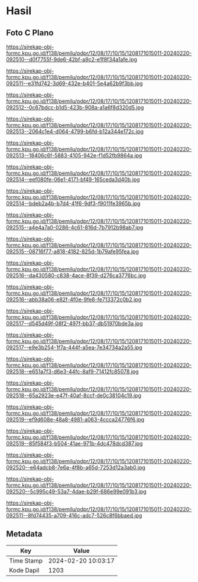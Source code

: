 # Hasil

## Foto C Plano

https://sirekap-obj-formc.kpu.go.id/f138/pemilu/pdpr/12/08/17/10/15/1208171015011-20240220-092510--d0f7755f-9de6-42bf-a9c2-e1f8f34a1afe.jpg

https://sirekap-obj-formc.kpu.go.id/f138/pemilu/pdpr/12/08/17/10/15/1208171015011-20240220-092511--e31fd742-3d69-432e-b401-5e4a62b9f3bb.jpg

https://sirekap-obj-formc.kpu.go.id/f138/pemilu/pdpr/12/08/17/10/15/1208171015011-20240220-092512--0c67bdcc-b1d5-423b-908a-a1a6f8d320d5.jpg

https://sirekap-obj-formc.kpu.go.id/f138/pemilu/pdpr/12/08/17/10/15/1208171015011-20240220-092513--2064c1e4-d064-4799-b6fd-b12a344e172c.jpg

https://sirekap-obj-formc.kpu.go.id/f138/pemilu/pdpr/12/08/17/10/15/1208171015011-20240220-092513--18406c6f-5883-4105-942e-f1d52fb9864a.jpg

https://sirekap-obj-formc.kpu.go.id/f138/pemilu/pdpr/12/08/17/10/15/1208171015011-20240220-092514--eef080fe-06e1-4171-bf49-165ceda3d40b.jpg

https://sirekap-obj-formc.kpu.go.id/f138/pemilu/pdpr/12/08/17/10/15/1208171015011-20240220-092514--bdeb2a4b-b7d4-41f6-9df3-f9011fe3965b.jpg

https://sirekap-obj-formc.kpu.go.id/f138/pemilu/pdpr/12/08/17/10/15/1208171015011-20240220-092515--a4e4a7a0-0286-4c61-816d-7b7912b98ab7.jpg

https://sirekap-obj-formc.kpu.go.id/f138/pemilu/pdpr/12/08/17/10/15/1208171015011-20240220-092515--08716f77-a818-4182-825d-1b79afe95fea.jpg

https://sirekap-obj-formc.kpu.go.id/f138/pemilu/pdpr/12/08/17/10/15/1208171015011-20240220-092516--da430580-c838-4ace-8f39-d276ca3776bc.jpg

https://sirekap-obj-formc.kpu.go.id/f138/pemilu/pdpr/12/08/17/10/15/1208171015011-20240220-092516--abb38a06-e82f-4f0e-9fe8-fe713372c0b2.jpg

https://sirekap-obj-formc.kpu.go.id/f138/pemilu/pdpr/12/08/17/10/15/1208171015011-20240220-092517--d545d49f-08f2-497f-bb37-db51970bde3a.jpg

https://sirekap-obj-formc.kpu.go.id/f138/pemilu/pdpr/12/08/17/10/15/1208171015011-20240220-092517--e9e3b254-1f7a-444f-a5ea-7e34734a2a55.jpg

https://sirekap-obj-formc.kpu.go.id/f138/pemilu/pdpr/12/08/17/10/15/1208171015011-20240220-092518--e651a7f3-d6e3-44fc-8af9-71412fc85078.jpg

https://sirekap-obj-formc.kpu.go.id/f138/pemilu/pdpr/12/08/17/10/15/1208171015011-20240220-092518--65a2923e-e47f-40af-8ccf-de0c38104c19.jpg

https://sirekap-obj-formc.kpu.go.id/f138/pemilu/pdpr/12/08/17/10/15/1208171015011-20240220-092519--ef9d608e-48a8-4981-a063-4ccca24776f6.jpg

https://sirekap-obj-formc.kpu.go.id/f138/pemilu/pdpr/12/08/17/10/15/1208171015011-20240220-092519--85f584f3-b504-41ae-971b-4dc478dcd387.jpg

https://sirekap-obj-formc.kpu.go.id/f138/pemilu/pdpr/12/08/17/10/15/1208171015011-20240220-092520--e64adcb8-7e6a-4f8b-a65d-7253d12a3ab0.jpg

https://sirekap-obj-formc.kpu.go.id/f138/pemilu/pdpr/12/08/17/10/15/1208171015011-20240220-092520--5c995c49-53a7-4dae-b29f-686e99e091b3.jpg

https://sirekap-obj-formc.kpu.go.id/f138/pemilu/pdpr/12/08/17/10/15/1208171015011-20240220-092511--8fd74435-a709-416c-adc7-526c8f6bbaed.jpg


## Metadata

| Key        | Value               |
| ---------- | ------------------- |
| Time Stamp | 2024-02-20 10:03:17 |
| Kode Dapil | 1203                |



